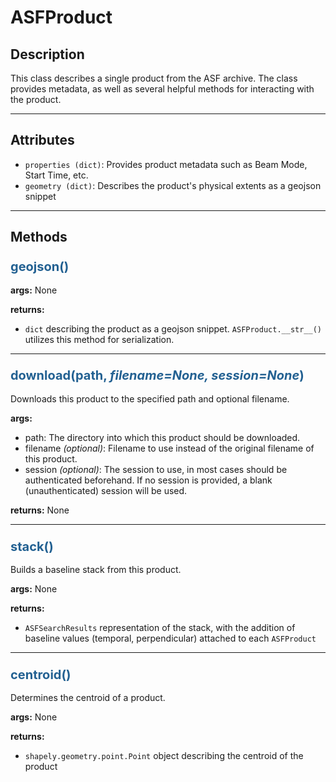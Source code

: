 # ASFProduct

## Description

This class describes a single product from the ASF archive. The class provides metadata, as well as several helpful methods for interacting with the product.

***

## Attributes
- `properties (dict)`: Provides product metadata such as Beam Mode, Start Time, etc.
- `geometry (dict)`: Describes the product's physical extents as a geojson snippet

<!-- netrc
how to build netrc file, link
OR auth with these options instead -->

***

## Methods

### <span style="color: #236192; font-size: 20px;">geojson()</span>

**args:**
None

**returns:**

- `dict` describing the product as a geojson snippet. `ASFProduct.__str__()` utilizes this method for serialization.

***

### <span style="color: #236192; font-size: 20px;">download(path, _filename=None, session=None_)</span>

Downloads this product to the specified path and optional filename.

**args:**

- path: The directory into which this product should be downloaded.
- filename _(optional)_: Filename to use instead of the original filename of this product.
- session _(optional)_: The session to use, in most cases should be authenticated beforehand. If no session is provided, a blank (unauthenticated) session will be used.

**returns:**
None

***

### <span style="color: #236192; font-size: 20px;">stack()</span>

Builds a baseline stack from this product.

**args:**
None

**returns:**

- `ASFSearchResults` representation of the stack, with the addition of baseline values (temporal, perpendicular) attached to each `ASFProduct`

***

### <span style="color: #236192; font-size: 20px;">centroid()</span>

Determines the centroid of a product.

**args:**
None

**returns:**

- `shapely.geometry.point.Point` object describing the centroid of the product

<!-- Will have more than geojson export; add this when other output options available -->
